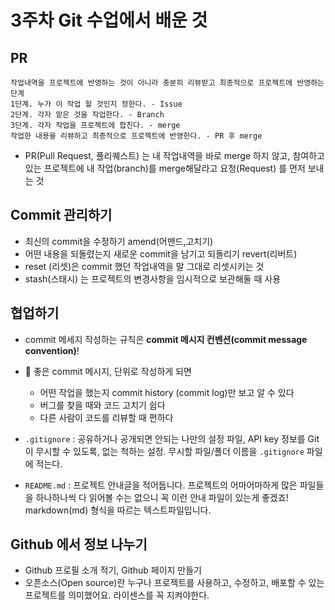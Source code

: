 # 3주차 Git 수업에서 배운 것

## PR
```
작업내역을 프로젝트에 반영하는 것이 아니라 충분히 리뷰받고 최종적으로 프로젝트에 반영하는 단계
1단계. 누가 이 작업 할 것인지 정한다. - Issue 
2단계. 각자 맡은 것을 작업한다. - Branch 
3단계. 각자 작업을 프로젝트에 합친다. - merge 
작업한 내용을 리뷰하고 최종적으로 프로젝트에 반영한다. - PR 후 merge
```

- PR(Pull Request, 풀리퀘스트) 는 내 작업내역을 바로 merge 하지 않고, 참여하고 있는 프로젝트에 내 작업(branch)를 merge해달라고 요청(Request) 를 먼저 보내는 것

## Commit 관리하기
- 최신의 commit을 수정하기 amend(어맨드,고치기)
- 어떤 내용을 되돌렸는지 새로운 commit을 남기고 되돌리기 revert(리버트)
- reset (리셋)은 commit 했던 작업내역을 말 그대로 리셋시키는 것
- stash(스태시) 는 프로젝트의 변경사항을 임시적으로 보관해둘 때 사용 

## 협업하기
- commit 메세지 작성하는 규칙은 **commit 메시지 컨벤션(commit message convention)**!
- 👀 좋은 commit 메시지, 단위로 작성하게 되면
    - 어떤 작업을 했는지 commit history (commit log)만 보고 알 수 있다
    - 버그를 찾을 때와 코드 고치기 쉽다
    - 다른 사람이 코드를 리뷰할 때 편하다  

- `.gitignore` : 공유하거나 공개되면 안되는 나만의 설정 파일, API key 정보를 Git이 무시할 수 있도록, 없는 척하는 설정. 무시할 파일/폴더 이름을 `.gitignore` 파일에 적는다. 
- `README.md` : 프로젝트 안내글을 적어둡니다. 프로젝트의 어마어마하게 많은 파일들을 하나하나씩 다 읽어볼 수는 없으니 꼭 이런 안내 파일이 있는게 좋겠죠! markdown(md) 형식을 따르는 텍스트파일입니다. 

## Github 에서 정보 나누기
- Github 프로필 소개 적기, Github 페이지 만들기
- 오픈소스(Open source)란 누구나 프로젝트를 사용하고, 수정하고, 배포할 수 있는 프로젝트를 의미했어요. 라이센스를 꼭 지켜야한다.
